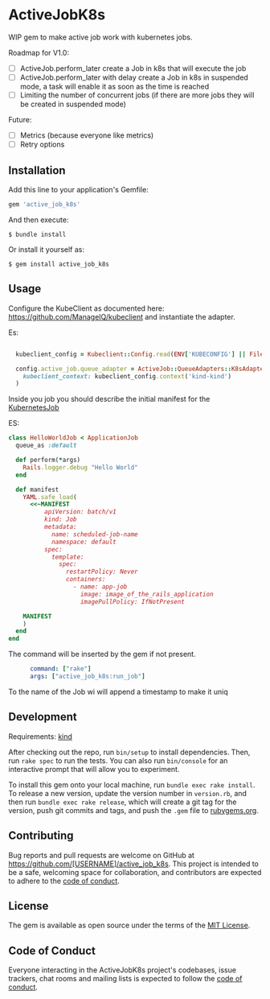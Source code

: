 # ActiveJobK8s

WIP gem to make active job work with kubernetes jobs.

Roadmap for V1.0:
- [ ] ActiveJob.perform_later create a Job in k8s that will execute the job
- [ ] ActiveJob.perform_later with delay create a Job in k8s in suspended mode, 
      a task will enable it as soon as the time is reached
- [ ] Limiting the number of concurrent jobs (if there are more jobs they will be created in suspended mode)

Future:
- [ ] Metrics (because everyone like metrics)
- [ ] Retry options

## Installation

Add this line to your application's Gemfile:

```ruby
gem 'active_job_k8s'
```

And then execute:

    $ bundle install

Or install it yourself as:

    $ gem install active_job_k8s

## Usage

Configure the KubeClient as documented here: https://github.com/ManageIQ/kubeclient and instantiate the adapter.

Es:
```ruby

  kubeclient_config = Kubeclient::Config.read(ENV['KUBECONFIG'] || File.join(Dir.home, '/.kube/config'))

  config.active_job.queue_adapter = ActiveJob::QueueAdapters::K8sAdapter.new(
    kubeclient_context: kubeclient_config.context('kind-kind')
  )

```

Inside you job you should describe the initial manifest for the [KubernetesJob](https://kubernetes.io/docs/concepts/workloads/controllers/job/)

ES:
```ruby
class HelloWorldJob < ApplicationJob
  queue_as :default

  def perform(*args)
    Rails.logger.debug "Hello World"
  end

  def manifest
    YAML.safe_load(
      <<~MANIFEST
          apiVersion: batch/v1
          kind: Job
          metadata:
            name: scheduled-job-name
            namespace: default
          spec:
            template:
              spec:
                restartPolicy: Never
                containers:
                  - name: app-job
                    image: image_of_the_rails_application
                    imagePullPolicy: IfNotPresent

    MANIFEST
    )
  end
end
```

The command will be inserted by the gem if not present.
```yaml
      command: ["rake"]
      args: ["active_job_k8s:run_job"]
```
To the name of the Job wi will append a timestamp to make it uniq

## Development

Requirements: [kind](https://kind.sigs.k8s.io/)

After checking out the repo, run `bin/setup` to install dependencies. Then, run `rake spec` to run the tests. You can
also run `bin/console` for an interactive prompt that will allow you to experiment.

To install this gem onto your local machine, run `bundle exec rake install`. To release a new version, update the
version number in `version.rb`, and then run `bundle exec rake release`, which will create a git tag for the version,
push git commits and tags, and push the `.gem` file to [rubygems.org](https://rubygems.org).

## Contributing

Bug reports and pull requests are welcome on GitHub at https://github.com/[USERNAME]/active_job_k8s. This project is
intended to be a safe, welcoming space for collaboration, and contributors are expected to adhere to
the [code of conduct](https://github.com/[USERNAME]/active_job_k8s/blob/master/CODE_OF_CONDUCT.md).

## License

The gem is available as open source under the terms of the [MIT License](https://opensource.org/licenses/MIT).

## Code of Conduct

Everyone interacting in the ActiveJobK8s project's codebases, issue trackers, chat rooms and mailing lists is expected
to follow the [code of conduct](https://github.com/[USERNAME]/active_job_k8s/blob/master/CODE_OF_CONDUCT.md).
